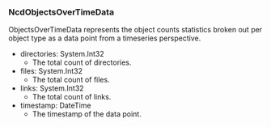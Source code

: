 ### NcdObjectsOverTimeData
ObjectsOverTimeData represents the object counts statistics broken out per
object type as a data point from a timeseries perspective.

- directories: System.Int32
  - The total count of directories.
- files: System.Int32
  - The total count of files.
- links: System.Int32
  - The total count of links.
- timestamp: DateTime
  - The timestamp of the data point.

